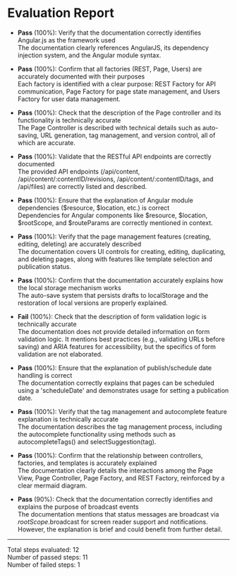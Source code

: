 # Evaluation Report

- **Pass** (100%): Verify that the documentation correctly identifies Angular.js as the framework used  
  The documentation clearly references AngularJS, its dependency injection system, and the Angular module syntax.

- **Pass** (100%): Confirm that all factories (REST, Page, Users) are accurately documented with their purposes  
  Each factory is identified with a clear purpose: REST Factory for API communication, Page Factory for page state management, and Users Factory for user data management.

- **Pass** (100%): Check that the description of the Page controller and its functionality is technically accurate  
  The Page Controller is described with technical details such as auto-saving, URL generation, tag management, and version control, all of which are accurate.

- **Pass** (100%): Validate that the RESTful API endpoints are correctly documented  
  The provided API endpoints (/api/content, /api/content/:contentID/revisions, /api/content/:contentID/tags, and /api/files) are correctly listed and described.

- **Pass** (100%): Ensure that the explanation of Angular module dependencies ($resource, $location, etc.) is correct  
  Dependencies for Angular components like $resource, $location, $rootScope, and $routeParams are correctly mentioned in context.

- **Pass** (100%): Verify that the page management features (creating, editing, deleting) are accurately described  
  The documentation covers UI controls for creating, editing, duplicating, and deleting pages, along with features like template selection and publication status.

- **Pass** (100%): Confirm that the documentation accurately explains how the local storage mechanism works  
  The auto-save system that persists drafts to localStorage and the restoration of local versions are properly explained.

- **Fail** (100%): Check that the description of form validation logic is technically accurate  
  The documentation does not provide detailed information on form validation logic. It mentions best practices (e.g., validating URLs before saving) and ARIA features for accessibility, but the specifics of form validation are not elaborated.

- **Pass** (100%): Ensure that the explanation of publish/schedule date handling is correct  
  The documentation correctly explains that pages can be scheduled using a 'scheduleDate' and demonstrates usage for setting a publication date.

- **Pass** (100%): Verify that the tag management and autocomplete feature explanation is technically accurate  
  The documentation describes the tag management process, including the autocomplete functionality using methods such as autocompleteTags() and selectSuggestion(tag).

- **Pass** (100%): Confirm that the relationship between controllers, factories, and templates is accurately explained  
  The documentation clearly details the interactions among the Page View, Page Controller, Page Factory, and REST Factory, reinforced by a clear mermaid diagram.

- **Pass** (90%): Check that the documentation correctly identifies and explains the purpose of broadcast events  
  The documentation mentions that status messages are broadcast via $rootScope.$broadcast for screen reader support and notifications. However, the explanation is brief and could benefit from further detail.

---

Total steps evaluated: 12  
Number of passed steps: 11  
Number of failed steps: 1